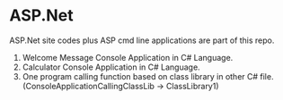 ASP.Net
=======

ASP.Net site codes plus ASP cmd line applications are part of this repo. 

1) Welcome Message Console Application in C# Language. 
2) Calculator Console Application in C# Language. 
3) One program calling function based on class library in other C# file.(ConsoleApplicationCallingClassLib -> ClassLibrary1)
